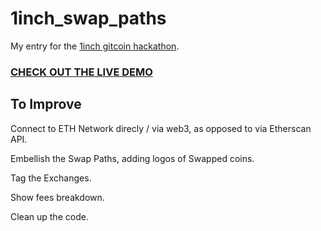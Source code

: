 # 1inch_swap_paths

My entry for the [1inch gitcoin hackathon](https://gitcoin.co/issue/1inch-exchange/1inchProtocol/63/100024352).

### [CHECK OUT THE LIVE DEMO](http://ec2-3-128-91-238.us-east-2.compute.amazonaws.com/)

## To Improve

Connect to ETH Network direcly / via web3, as opposed to via Etherscan API.  

Embellish the Swap Paths, adding logos of Swapped coins.

Tag the Exchanges.

Show fees breakdown.

Clean up the code.
